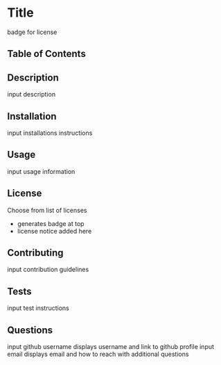 # Title

badge for license

## Table of Contents

## Description
input description

## Installation
input installations instructions

## Usage
input usage information

## License
Choose from list of licenses
- generates badge at top
- license notice added here

## Contributing
input contribution guidelines

## Tests
input test instructions

## Questions
input github username
displays username and link to github profile
input email
displays email and how to reach with additional questions